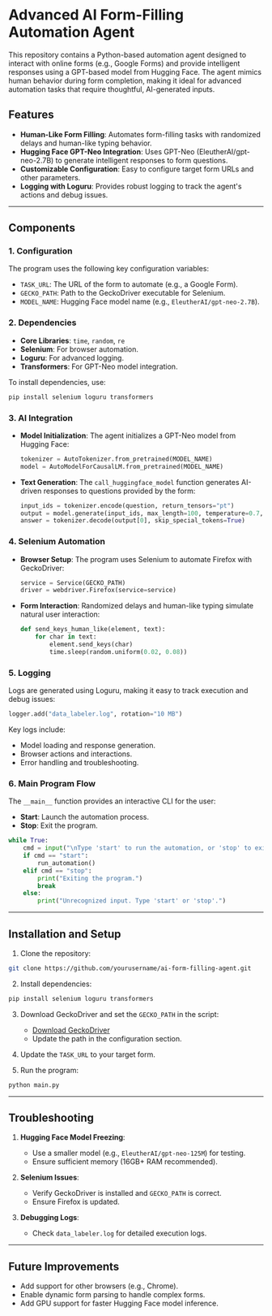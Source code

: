 # Advanced AI Form-Filling Automation Agent

This repository contains a Python-based automation agent designed to interact with online forms (e.g., Google Forms) and provide intelligent responses using a GPT-based model from Hugging Face. The agent mimics human behavior during form completion, making it ideal for advanced automation tasks that require thoughtful, AI-generated inputs.

## Features

- **Human-Like Form Filling**: Automates form-filling tasks with randomized delays and human-like typing behavior.
- **Hugging Face GPT-Neo Integration**: Uses GPT-Neo (EleutherAI/gpt-neo-2.7B) to generate intelligent responses to form questions.
- **Customizable Configuration**: Easy to configure target form URLs and other parameters.
- **Logging with Loguru**: Provides robust logging to track the agent's actions and debug issues.

---

## Components

### 1. Configuration

The program uses the following key configuration variables:
- `TASK_URL`: The URL of the form to automate (e.g., a Google Form).
- `GECKO_PATH`: Path to the GeckoDriver executable for Selenium.
- `MODEL_NAME`: Hugging Face model name (e.g., `EleutherAI/gpt-neo-2.7B`).

### 2. Dependencies

- **Core Libraries**: `time`, `random`, `re`
- **Selenium**: For browser automation.
- **Loguru**: For advanced logging.
- **Transformers**: For GPT-Neo model integration.

To install dependencies, use:
```bash
pip install selenium loguru transformers
```

### 3. AI Integration

- **Model Initialization**:
  The agent initializes a GPT-Neo model from Hugging Face:
  ```python
  tokenizer = AutoTokenizer.from_pretrained(MODEL_NAME)
  model = AutoModelForCausalLM.from_pretrained(MODEL_NAME)
  ```
- **Text Generation**:
  The `call_huggingface_model` function generates AI-driven responses to questions provided by the form:
  ```python
  input_ids = tokenizer.encode(question, return_tensors="pt")
  output = model.generate(input_ids, max_length=100, temperature=0.7, num_return_sequences=1)
  answer = tokenizer.decode(output[0], skip_special_tokens=True)
  ```

### 4. Selenium Automation

- **Browser Setup**:
  The program uses Selenium to automate Firefox with GeckoDriver:
  ```python
  service = Service(GECKO_PATH)
  driver = webdriver.Firefox(service=service)
  ```
- **Form Interaction**:
  Randomized delays and human-like typing simulate natural user interaction:
  ```python
  def send_keys_human_like(element, text):
      for char in text:
          element.send_keys(char)
          time.sleep(random.uniform(0.02, 0.08))
  ```

### 5. Logging

Logs are generated using Loguru, making it easy to track execution and debug issues:
```python
logger.add("data_labeler.log", rotation="10 MB")
```
Key logs include:
- Model loading and response generation.
- Browser actions and interactions.
- Error handling and troubleshooting.

### 6. Main Program Flow

The `__main__` function provides an interactive CLI for the user:
- **Start**: Launch the automation process.
- **Stop**: Exit the program.
```python
while True:
    cmd = input("\nType 'start' to run the automation, or 'stop' to exit: ").strip().lower()
    if cmd == "start":
        run_automation()
    elif cmd == "stop":
        print("Exiting the program.")
        break
    else:
        print("Unrecognized input. Type 'start' or 'stop'.")
```

---

## Installation and Setup

1. Clone the repository:
```bash
git clone https://github.com/yourusername/ai-form-filling-agent.git
```

2. Install dependencies:
```bash
pip install selenium loguru transformers
```

3. Download GeckoDriver and set the `GECKO_PATH` in the script:
   - [Download GeckoDriver](https://github.com/mozilla/geckodriver/releases)
   - Update the path in the configuration section.

4. Update the `TASK_URL` to your target form.

5. Run the program:
```bash
python main.py
```

---

## Troubleshooting

1. **Hugging Face Model Freezing**:
   - Use a smaller model (e.g., `EleutherAI/gpt-neo-125M`) for testing.
   - Ensure sufficient memory (16GB+ RAM recommended).

2. **Selenium Issues**:
   - Verify GeckoDriver is installed and `GECKO_PATH` is correct.
   - Ensure Firefox is updated.

3. **Debugging Logs**:
   - Check `data_labeler.log` for detailed execution logs.

---

## Future Improvements

- Add support for other browsers (e.g., Chrome).
- Enable dynamic form parsing to handle complex forms.
- Add GPU support for faster Hugging Face model inference.

